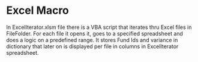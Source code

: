 # Excel Macro
In ExcelIterator.xlsm file there is a VBA script that iterates thru Excel files in FileFolder. For each file it opens it, goes to a specified spreadsheet and does a logic on a predefined range. It stores Fund Ids and variance in dictionary that later on is displayed per file in columns in ExcelIterator spreadsheet.
